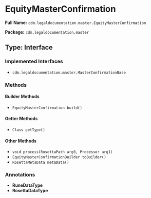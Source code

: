 # EquityMasterConfirmation

**Full Name:** `cdm.legaldocumentation.master.EquityMasterConfirmation`

**Package:** `cdm.legaldocumentation.master`

## Type: Interface

### Implemented Interfaces

- `cdm.legaldocumentation.master.MasterConfirmationBase`

### Methods

#### Builder Methods

- `EquityMasterConfirmation build()`

#### Getter Methods

- `Class getType()`

#### Other Methods

- `void process(RosettaPath arg0, Processor arg1)`
- `EquityMasterConfirmationBuilder toBuilder()`
- `RosettaMetaData metaData()`

### Annotations

- **RuneDataType**
- **RosettaDataType**

